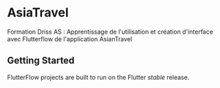 # AsiaTravel

Formation Driss AS : Apprentissage de l'utilisation et création d'interface avec Flutterflow de l'application AsianTravel

## Getting Started

FlutterFlow projects are built to run on the Flutter _stable_ release.
